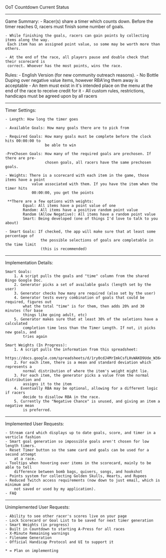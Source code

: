 OoT Countdown Current Status

------------------------------------------------------------------------------------------
Game Summary:
	- Racer(s) share a timer which counts down. Before the timer reaches 0, racers must 
	 finish some number of goals.
	
	- While finishing the goals, racers can gain points by collecting items along the way.
	 Each item has an assigned point value, so some may be worth more than others.
	 
	- At the end of the race, all players pause and double check that their scorecard is
	 correct. Whoever has the most points, wins the race.
	 
Rules: 
	- English Version (for new community outreach reasons).
	- No Bottle Duping over negative value items, however RBA'ing them away is acceptable
    - An item must exist in it's intended place on the menu at the end of the race to 
     receive credit for it 
    - All custom rules, restrictions, handicaps must be agreed upon by all racers
    
------------------------------------------------------------------------------------------

Timer Settings:

	- Length: How long the timer goes

	- Available Goals: How many goals there are to pick from

	- Required Goals: How many goals must be complete before the clock hits 00:00:00 to 
					  be able to win

	-PreChosen Goals: How many of the required goals are prechosen. If there are pre-
					  chosen goals, all racers have the same prechosen goals.

	- Weights: There is a scorecard with each item in the game, those items have a point 
				value associated with them. If you have the item when the timer hits 
				00:00:00, you get the points
    
     **There are a few options with weights:
        	Equal: All items have a point value of one
        	Random: All items have a positive random point value
        	Random (Allow Negative): All items have a random point value
        	Smart: Being developed (one of things I'd love to talk to you about)

	- Smart Goals: If checked, the app will make sure that at least some percentage of 
					the possible selections of goals are completable in the time limit 
					(this is recommended)
    
------------------------------------------------------------------------------------------

Implementation Details:

	Smart Goals:
		1. A script pulls the goals and "time" column from the shared Bingo Google Doc.
		2. Generator picks a set of available goals (length set by the user)
		3. Generator checks how many are required (also set by the user)
		4. Generator tests every combination of goals that could be required, figures out
		 	what the total "time" is for them, then adds 20% and 30 minutes (for base 
		 	things like going adult, etc)
		5. Generator makes sure that at least 30% of the seletions have a calculated 
			completion time less than the Timer Length. If not, it picks new goals, and 
			tries again
	
	Smart Weights (In Progress):
		1. A script pulls the information from this spreadsheet:
			https://docs.google.com/spreadsheets/d/1ry0cdJ4MrImkCsfLHvWAKD9Ude_W3641UnJGBQ2zseU/edit#gid=0
		2. For each item, there is a mean and standard deviation which represents a 
			normal distribution of where the item's weight might lie.
		3. For each item, the generator picks a value from the normal distribution and 
			assigns it to the item
		4. Eventually RBA may be optional, allowing for a different logic if racers
			decide to disallow RBA in the race.
		5. Currently the "Negative Chance" is unused, and giving an item a negative mean 
			is preferred.
			
------------------------------------------------------------------------------------------

Implemented User Requests:

	- Stream card which displays up to date goals, score, and timer in a verticle fashion
	- Smart goal generation so impossible goals aren't chosen for low length timers.
	- Reset Timer button so the same card and goals can be used for a second attempt
		at a race.
	- Tooltips when hovering over items in the scorecard, mainly to be able to tell 
		difference between bomb bags, quivers, songs, and hookshot
	- Points system for collecting Golden Skulls, Hearts, and Rupees
	- Reduced Twitch access requirements (now down to just email, which is minimum and 
		not saved or used by my application).
	- FAQ 
	
------------------------------------------------------------------------------------------

Unimplemented User Requests:

	- Ability to see other racer's scores live on your page
	- Lock Scorecard or Goal List to be saved for next timer generation
	- Smart Weights (in progress)
	- Built in Countdown to starting A-Press for all races
	- X-Minute Remaining warnings
	- Filename Generation
	- Official Handicap Protocol and UI to support it
	
	* = Plan on implementing
			
	